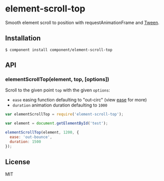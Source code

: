 
# element-scroll-top

  Smooth element scroll to position with requestAnimationFrame and [Tween](https://github.com/component/tween).

## Installation

    $ component install component/element-scroll-top

## API

### elementScrollTop(element, top, [options])

  Scroll to the given point `top` with the given `options`:

  - `ease` easing function defaulting to "out-circ" (view [ease](https://github.com/component/ease) for more)
  - `duration` animation duration defaulting to `1000`

```js
var elementScrollTop = require('element-scroll-top');

var element = document.getElementById('test');

elementScrollTop(element, 1200, {
  ease: 'out-bounce',
  duration: 1500
});
```

## License

  MIT

